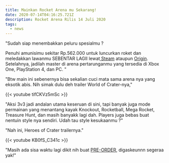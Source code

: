 ```yaml
---
title: Mainkan Rocket Arena mu Sekarang!
date: 2020-07-14T04:16:25.721Z
description: Rocket Arena Rilis 14 Juli 2020
tags:
  - news
---
```

"Sudah siap menembakkan peluru spesialmu ?

Penuhi amunisimu sekitar Rp.562.000 untuk luncurkan roket dan meledakkan lawanmu SEBENTAR LAGII lewat[ Steam](https://store.steampowered.com/app/1233550/Rocket_Arena/) ataupun [Origin](https://www.origin.com/sgp/en-us/store/rocket-arena/rocket-arena). Setelahnya, jadilah master di arena pertarunganmu yang tersedia di Xbox One, PlayStation 4, dan PC. "

"Btw main ini sebenernya bisa sekalian cuci mata sama arena nya yang eksotik abis. Nih simak dulu deh trailer World of Crater-nya,"

{{< youtube tifCKVz5mSc >}}

"Aksi 3v3 jadi andalan utama keseruan di sini, tapi banyak juga mode permainan yang menantang kayak Knockout, Rocketball, Mega Rocket, Treasure Hunt, dan masih banyakk lagi dah. Players juga bebas buat nentuin style nya sendiri. Udah tau style kesukaanmu ?"

"Nah ini, Heroes of Crater trailernya."

[](https://youtu.be/KB0fS_C341c){{< youtube KB0fS_C341c >}}

"Masih ada sisa waktu lagi dikit nih buat [PRE-ORDER](https://www.ea.com/games/rocket-arena), digaskeunnn segeraa yak!"